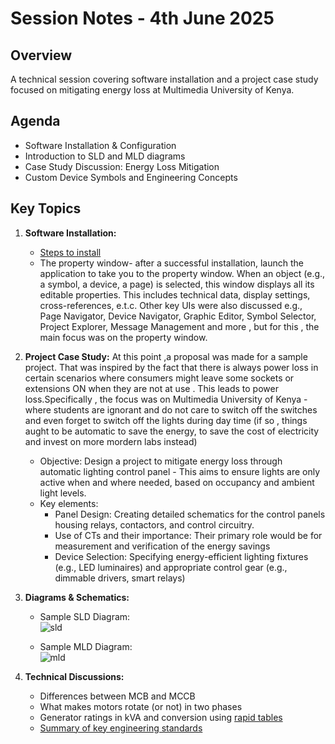# Session Notes - 4th June 2025

## Overview
A technical session covering software installation and a project case study focused on mitigating energy loss at Multimedia University of Kenya.

## Agenda
- Software Installation & Configuration  
- Introduction to SLD and MLD diagrams  
- Case Study Discussion: Energy Loss Mitigation  
- Custom Device Symbols and Engineering Concepts

## Key Topics
1. **Software Installation:**  
   - [Steps to install](https://github.com/plochoidysis-ojwege/Industrial-Panel-Design/tree/main/Documentation/Software%20setup)  
   - The property window- after a successful installation, launch the application to take you to the property window.
     When an object (e.g., a symbol, a device, a page) is selected, this window displays all its editable properties. This includes technical data, display settings, cross-references, e.t.c. 
Other key UIs were also discussed e.g., Page Navigator, Device Navigator, Graphic Editor, Symbol Selector, Project Explorer, Message Management and more , but for this , the main focus was on the property window.
2. **Project Case Study:**
At this point ,a proposal was made for a sample project. That was inspired by the fact that there is always power loss in certain scenarios where consumers might leave some sockets or extensions ON when they are not at use . This leads to power loss.Specifically , the focus was on Multimedia University of Kenya - where students are ignorant and do not care to switch off the switches and even forget to switch off the lights during day time (if so , things aught to be automatic to save the energy, to save the cost of electricity and invest on more mordern labs instead)
   - Objective: Design a project to mitigate energy loss through automatic lighting control panel - This aims to ensure lights are only active when and where needed, based on occupancy and ambient light levels.
   - Key elements:
     -   Panel Design: Creating detailed schematics for the control panels housing relays, contactors, and control circuitry.
     - Use of CTs and their importance: Their primary role would be for measurement and verification of the energy savings
     - Device Selection: Specifying energy-efficient lighting fixtures (e.g., LED luminaires) and appropriate control gear (e.g., dimmable drivers, smart relays)

4. **Diagrams & Schematics:**  
   - Sample SLD Diagram:  
     ![sld](https://github.com/user-attachments/assets/49133074-4caa-4a0a-b047-adf718d54625)

   - Sample MLD Diagram:  
   ![mld](https://github.com/user-attachments/assets/9b87050e-d58d-40ac-a449-1918fa21ed1a)

5. **Technical Discussions:** 
   - Differences between MCB and MCCB
   - What makes motors rotate (or not) in two phases
   - Generator ratings in kVA and conversion using [rapid tables](https://www.rapidtables.com/calc/electric/kVA_to_Amp_Calculator.html) 
   - [Summary of key engineering standards](https://github.com/plochoidysis-ojwege/Industrial-Panel-Design/tree/main/Resources/Standards_Excerpts)
